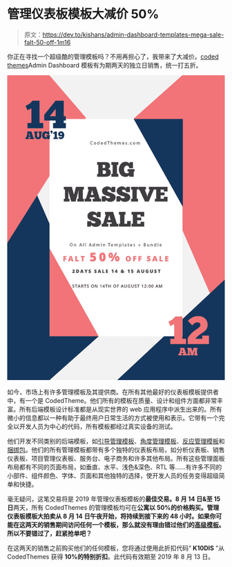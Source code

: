 # 管理仪表板模板大减价 50%

> 原文：<https://dev.to/kishans/admin-dashboard-templates-mega-sale-falt-50-off-1m16>

你正在寻找一个超级酷的管理模板吗？不用再担心了，我带来了大减价。[coded themes](https://codedthemes.com/?ref=kishan)Admin Dashboard 模板有为期两天的独立日销售，统一打五折。

[![Admin Dashboard Templates Mega Sale](img/be6621a7936bc7d434f0c78fa0b02eaa.png)](https://res.cloudinary.com/practicaldev/image/fetch/s--e5AoSX9v--/c_limit%2Cf_auto%2Cfl_progressive%2Cq_auto%2Cw_880/https://blog.codedthemes.com/wp-content/uploads/2019/08/Big-mega-Sale.jpg)

如今，市场上有许多管理模板及其提供商。在所有其他最好的仪表板模板提供者中，有一个是 CodedTheme。他们所有的模板在质量、设计和组件方面都非常丰富。所有后端模板设计标准都是从现实世界的 web 应用程序中派生出来的。所有微小的信息都以一种有助于最终用户日常生活的方式被使用和表示。它带有一个完全以开发人员为中心的代码，所有模板都经过真实设备的测试。

他们开发不同类别的后端模板，如[引导管理模板](https://codedthemes.com/item/category/templates/admin-templates/?ref=kishan)、[角度管理模板](https://codedthemes.com/item/category/templates/angular-dashboards/?ref=kishan)、[反应管理模板](https://codedthemes.com/item/category/templates/react-admin-templates/?ref=kishan)和[捆绑包](https://codedthemes.com/bootstrap-mega-bundle/?ref=kishan)。他们的所有管理模板都带有多个独特的仪表板布局，如分析仪表板、销售仪表板、项目管理仪表板、服务台、电子商务和许多其他布局。所有这些管理面板布局都有不同的页面布局，如垂直、水平、浅色&深色、RTL 等……有许多不同的小部件、组件颜色、字体、页面和其他独特的选择，使开发人员的任务变得超级简单和快捷。

毫无疑问，这笔交易将是 2019 年管理仪表板模板的**最佳交易。8 月 14 日&至 15 日**两天，所有 CodedThemes 的管理模板均可在**公寓以 50%的价格购买。管理仪表板模板大拍卖从 8 月 14 日午夜开始，将持续到接下来的 48 小时。如果你可能在这两天的销售期间访问任何一个模板，那么就没有理由错过他们的[高级模板](https://codedthemes.com/item/category/all-categories/?ref=kishan)。所以不要错过了，赶紧抢单吧？**

在这两天的销售之前购买他们的任何模板，您将通过使用此折扣代码“ **K10DIS** ”从 CodedThemes 获得 **10%的特别折扣**。此代码有效期至 2019 年 8 月 13 日。